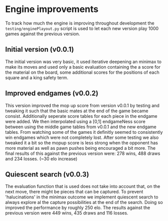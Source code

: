 # Engine improvements

To track how much the engine is improving throughout development the `testing/enginePlayout.py` script is used to let each new version play 1000 games against the previous version.

## Initial version (v0.0.1)

The initial version was very basic, it used iterative deepening an minimax to make its moves and used only a basic evaluation containing the a score for the material on the board, some additional scores for the positions of each square and a king safety term.

## Improved endgames (v0.0.2)

This version improved the mop up score from version v0.0.1 by testing and tweaking it such that the basic mates at the end of the game became consist.
Additionally seperate score tables for each piece in the endgame were added. We then interpolated using a [0,1] endgameNess score between using the middle game tables from v0.0.1 and the new endgame tables. From watching some of the games it definitly seemed to consistently win endgames which were not completely lost.
After some testing we also tweaked it a bit so the mopup score is less strong when the opponent has more material as well as pawn pushes being encouraged a bit more.
The final results of this against the previous version were: 278 wins, 488 draws and 234 losses. (~30 elo increase)

## Quiescent search (v0.0.3)

The evaluation function that is used does not take into account that, on the next move, there might be pieces that can be captured. To prevent 'halucinations' in the minimax outcome we implement quiescent search to always explore al the capture possibilities at the end of the search.
Doing so improved the performance by roughly 250 elo. The results against the previous version were 449 wins, 435 draws and 116 losses.
